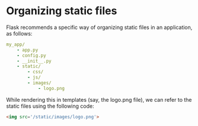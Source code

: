 # Organizing static files

Flask recommends a specific way of organizing static files in an application, as follows:

```yml
my_app/
    - app.py
    - config.py
    - __init__.py
    - static/
        - css/
        - js/
        - images/
            - logo.png
```

While rendering this in templates (say, the logo.png file), we can refer to the static files using the following code:

```html
<img src='/static/images/logo.png'>
```
